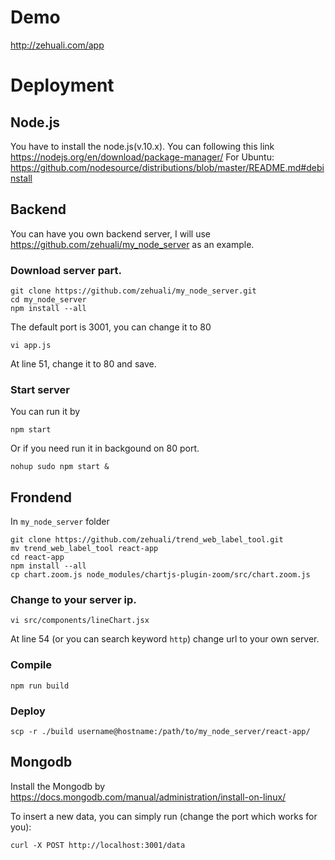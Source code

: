 # Demo

http://zehuali.com/app

# Deployment

## Node.js

You have to install the node.js(v.10.x).
You can following this link https://nodejs.org/en/download/package-manager/
For Ubuntu: https://github.com/nodesource/distributions/blob/master/README.md#debinstall

## Backend

You can have you own backend server, I will use https://github.com/zehuali/my_node_server as an example.

### Download server part.

    git clone https://github.com/zehuali/my_node_server.git
    cd my_node_server
    npm install --all

The default port is 3001, you can change it to 80

    vi app.js

At line 51, change it to 80 and save.

### Start server

You can run it by

    npm start

Or if you need run it in backgound on 80 port.

    nohup sudo npm start &
  
## Frondend

In `my_node_server` folder

    git clone https://github.com/zehuali/trend_web_label_tool.git
    mv trend_web_label_tool react-app
    cd react-app
    npm install --all
    cp chart.zoom.js node_modules/chartjs-plugin-zoom/src/chart.zoom.js
  
### Change to your server ip.

    vi src/components/lineChart.jsx

At line 54 (or you can search keyword `http`) change url to your own server.

### Compile

    npm run build
    
### Deploy

    scp -r ./build username@hostname:/path/to/my_node_server/react-app/

## Mongodb

Install the Mongodb by https://docs.mongodb.com/manual/administration/install-on-linux/

To insert a new data, you can simply run (change the port which works for you):

    curl -X POST http://localhost:3001/data
